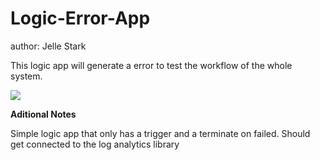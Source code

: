 # Logic-Error-App
author: Jelle Stark

This logic app will generate a error to test the workflow of the whole system.

<a href="https://portal.azure.com/#create/Microsoft.Template/uri/https%3A%2F%2Fraw.githubusercontent.com%2FWorkJelle%2FErrormanagementimp%2Fmain%2FLogic-error-prod%2Fazuredeploy.json" target="_blank">
    <img src="https://aka.ms/deploytoazurebutton"/>
</a>

**Aditional Notes**

Simple logic app that only has a trigger and a terminate on failed. Should get connected to the log analytics library

